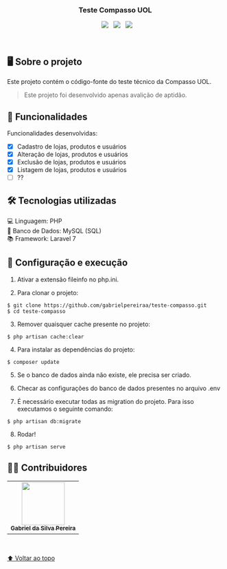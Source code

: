 <br />
<p align="center" id="nome-do-projeto">
  <h3 align="center">Teste Compasso UOL</h3>
  <p align="center">
    &nbsp
    <img src="https://img.shields.io/badge/PHP-777BB4?style=for-the-badge&logo=php&logoColor=white" />
    &nbsp
    <img src="https://img.shields.io/badge/Laravel-FF2D20?style=for-the-badge&logo=laravel&logoColor=white" />
    &nbsp
    <img src="https://img.shields.io/badge/MySQL-00000F?style=for-the-badge&logo=mysql&logoColor=white" />
  </p>
</p>
<br/>

## 🖥️ Sobre o projeto
Este projeto contém o código-fonte do teste técnico da Compasso UOL.

> Este projeto foi desenvolvido apenas avalição de aptidão.

## 📃 Funcionalidades

Funcionalidades desenvolvidas:

- [x] Cadastro de lojas, produtos e usuários
- [x] Alteração de lojas, produtos e usuários
- [x] Exclusão de lojas, produtos e usuários
- [x] Listagem de lojas, produtos e usuários
- [ ] ??

## 🛠️ Tecnologias utilizadas
<p align="left">
  💻 Linguagem: PHP <br>
  💾 Banco de Dados: MySQL (SQL) <br>
  📚 Framework: Laravel 7 <br>
</p>

## 🚀 Configuração e execução
1) Ativar a extensão fileinfo no php.ini.

2) Para clonar o projeto:
```
$ git clone https://github.com/gabrielpereiraa/teste-compasso.git
$ cd teste-compasso
```

3) Remover quaisquer cache presente no projeto:
```
$ php artisan cache:clear
```

4) Para instalar as dependências do projeto:
```
$ composer update
```

5) Se o banco de dados ainda não existe, ele precisa ser criado.

6) Checar as configurações do banco de dados presentes no arquivo .env

7) É necessário executar todas as migration do projeto. Para isso executamos o seguinte comando:
```
$ php artisan db:migrate
```

8) Rodar!
```
$ php artisan serve
```

## 👷‍♂️ Contribuidores<br>
<table>
  <tr>
    <td align="center">
      <a href="#">
        <img src="https://avatars3.githubusercontent.com/u/31936044" width="100px;"/><br>
        <sub>
          <b>Gabriel da Silva Pereira</b>
        </sub>
      </a>
    </td>
  </tr>
</table>
<br>

[⬆ Voltar ao topo](#nome-do-projeto)<br>
